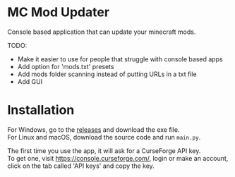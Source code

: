 # MC Mod Updater
Console based application that can update your minecraft mods.

TODO:
- Make it easier to use for people that struggle with console based apps
- Add option for 'mods.txt' presets
- Add mods folder scanning instead of putting URLs in a txt file
- Add GUI

# Installation
For Windows, go to the [releases](https://github.com/AidenRaaphorst/mc-mod-updater/releases) and download the exe file.  
For Linux and macOS, download the source code and run `main.py`.

The first time you use the app, it will ask for a CurseForge API key.  
To get one, visit https://console.curseforge.com/, login or make an account, 
click on the tab called 'API keys' and copy the key.
